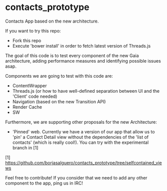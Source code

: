 # contacts_prototype

Contacts App based on the new architecture.

If you want to try this repo:
- Fork this repo
- Execute 'bower install' in order to fetch latest version of Threads.js

The goal of this code is to test every component of the new Gaia architecture, adding performance measures and identifying possible issues asap.

Components we are going to test with this code are:
- ContentWrapper
- Threads.js (or how to have well-defined separation between UI and the 'Client' code needed)
- Navigation (based on the new Transition API)
- Render Cache
- SW


Furthermore, we are supporting other proposals for the new Architecture:
- 'Pinned' web.
Currently we have a version of our app that allow us to 'pin' a Contact Detail view without the dependencies of the 'list of contacts' (which is really cool!). You can try with the experimental branch in [1]

[1] https://github.com/borjasalguero/contacts_prototype/tree/selfcontained_views

Feel free to contribute! If you consider that we need to add any other component to the app, ping us in IRC!